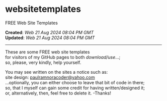 # websitetemplates  
FREE Web Site Templates  

**Created**: *Web 21 Aug 2024 08:04 PM GMT*  
**Updated**: *Web 21 Aug 2024 08:04 PM GMT*  

----

These are some FREE web site templates   
for visitors of my GitHub pages to both *download/use*...;     
so, please, very kindly, help yourself.  

You may see written on the sites a notice such as:    
site design: paulramnoracoder@yahoo.com  
...optionally, you can either choose to leave that bit of code in there;    
so, that I myself can gain some credit for having written/designed it;    
or, alternatively, then, feel free to delete it. -Thanks!  

